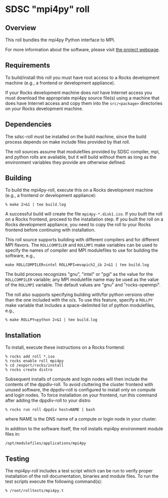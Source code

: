 # SDSC "mpi4py" roll

## Overview

This roll bundles the mpi4py Python interface to MPI.

For more information about the software, please visit
<a href="https://bitbucket.org/mpi4py/mpi4py/">the project webpage</a>.

## Requirements

To build/install this roll you must have root access to a Rocks development
machine (e.g., a frontend or development appliance).

If your Rocks development machine does *not* have Internet access you must
download the appropriate mpi4py source file(s) using a machine that does
have Internet access and copy them into the `src/<package>` directories on your
Rocks development machine.


## Dependencies

The sdsc-roll must be installed on the build machine, since the build process
depends on make include files provided by that roll.

The roll sources assume that modulefiles provided by SDSC compiler, mpi, and python
rolls are available, but it will build without them as long as the environment
variables they provide are otherwise defined.


## Building

To build the mpi4py-roll, execute this on a Rocks development
machine (e.g., a frontend or development appliance):

```shell
% make 2>&1 | tee build.log
```

A successful build will create the file `mpi4py-*.disk1.iso`.  If you built the
roll on a Rocks frontend, proceed to the installation step. If you built the
roll on a Rocks development appliance, you need to copy the roll to your Rocks
frontend before continuing with installation.

This roll source supports building with different compilers and for different
MPI flavors.  The `ROLLCOMPILER` and `ROLLMPI` make variables can be used to
specify the names of compiler and MPI modulefiles to use for building the
software, e.g.,

```shell
make ROLLCOMPILER=intel ROLLMPI=mvapich2_ib 2>&1 | tee build.log
```

The build process recognizes "gnu", "intel" or "pgi" as the value for the
`ROLLCOMPILER` variable; any MPI modulefile name may be used as the value of
the `ROLLMPI` variable.  The default values are "gnu" and "rocks-openmpi".

The roll also supports specifying building with/for python versions other than
the one included with the o/s.  To use this feature, specify a `ROLLPY` make
variable that includes a space-delimited list of python modulefiles, e.g.,

```shell
% make ROLLPY=python 2>&1 | tee build.log
```

## Installation

To install, execute these instructions on a Rocks frontend:

```shell
% rocks add roll *.iso
% rocks enable roll mpi4py
% cd /export/rocks/install
% rocks create distro
```

Subsequent installs of compute and login nodes will then include the contents
of the dppdiv-roll.  To avoid cluttering the cluster frontend with unused
software, the dppdiv-roll is configured to install only on compute and
login nodes. To force installation on your frontend, run this command after
adding the dppdiv-roll to your distro

```shell
% rocks run roll dppdiv host=NAME | bash
```

where NAME is the DNS name of a compute or login node in your cluster.

In addition to the software itself, the roll installs mpi4py environment
module files in:

```shell
/opt/modulefiles/applications/mpi4py
```


## Testing

The mpi4py-roll includes a test script which can be run to verify proper
installation of the roll documentation, binaries and module files. To
run the test scripts execute the following command(s):

```shell
% /root/rolltests/mpi4py.t 
```
